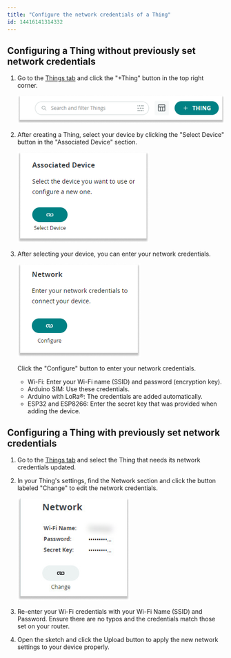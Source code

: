 ```yaml
---
title: "Configure the network credentials of a Thing"
id: 14416141314332
---
```


## Configuring a Thing without previously set network credentials

1. Go to the [Things tab](https://app.arduino.cc/things) and click the "+Thing" button in the top right corner.

    ![Thing button in the top right corner](img/thing_button.png)

1. After creating a Thing, select your device by clicking the "Select Device" button in the "Associated Device" section.

    ![associated device section with select device button](img/associated_device.png)

1. After selecting your device, you can enter your network credentials.

    ![network credential section with configure button](img/Network_add.png)

    Click the "Configure" button to enter your network credentials.

    - Wi-Fi: Enter your Wi-Fi name (SSID) and password (encryption key).
    - Arduino SIM: Use these credentials.
    - Arduino with LoRa®: The credentials are added automatically.
    - ESP32 and ESP8266: Enter the secret key that was provided when adding the device.

## Configuring a Thing with previously set network credentials

1. Go to the [Things tab](https://app.arduino.cc/things) and select the Thing that needs its network credentials updated.

1. In your Thing's settings, find the Network section and click the button labeled "Change" to edit the network credentials.

    ![network credential information and a button labeled change ](img/Network_change.png)

1. Re-enter your Wi-Fi credentials with your Wi-Fi Name (SSID) and Password. Ensure there are no typos and the credentials match those set on your router.

1. Open the sketch and click the Upload button to apply the new network settings to your device properly.

